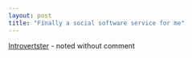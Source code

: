```yaml
---
layout: post
title: "Finally a social software service for me"
---
```




<a href="http://www.airbag.ca/introvertster/">Introvertster</a> - noted without comment


